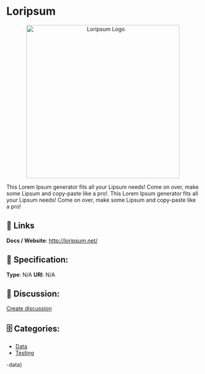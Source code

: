 # Loripsum
<p align="center">
    <img width="400" src="https://raw.githubusercontent.com/apis-list/apis-list/main/apis/loripsum/logo_256x256.png" alt="Loripsum Logo"/>
</p>

This Lorem Ipsum generator fits all your Lipsum needs! Come on over, make some Lipsum and copy-paste like a pro!. This Lorem Ipsum generator fits all your Lipsum needs! Come on over, make some Lipsum and copy-paste like a pro!

##  🔗 Links
**Docs / Website**: http://loripsum.net/

## 🧬 Specification:
**Type**: N/A
**URI**: N/A

## 💬 Discussion:
[Create discussion](https://github.com/apis-list/apis-list/discussions/new)

## 🗄️ Categories:
- [Data](https://github.com/apis-list/apis-list#data)
- [Testing](https://github.com/apis-list/apis-list#testing)



-data)







